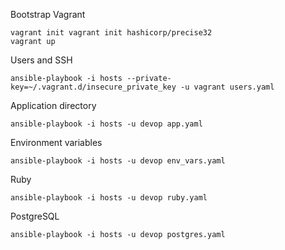 Bootstrap Vagrant

    vagrant init vagrant init hashicorp/precise32
    vagrant up

Users and SSH

    ansible-playbook -i hosts --private-key=~/.vagrant.d/insecure_private_key -u vagrant users.yaml

Application directory

    ansible-playbook -i hosts -u devop app.yaml

Environment variables

    ansible-playbook -i hosts -u devop env_vars.yaml

Ruby

    ansible-playbook -i hosts -u devop ruby.yaml

PostgreSQL

    ansible-playbook -i hosts -u devop postgres.yaml
